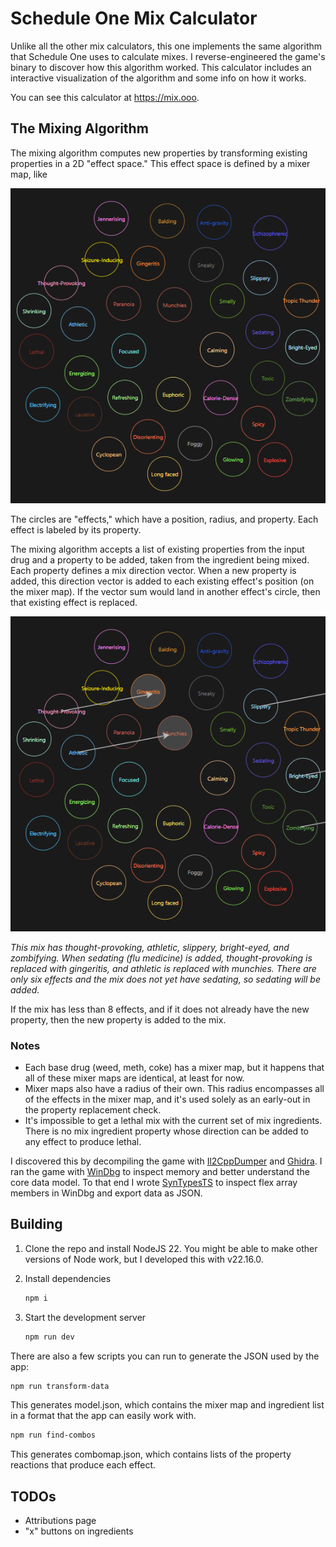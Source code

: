 # Schedule One Mix Calculator

Unlike all the other mix calculators, this one implements the same algorithm
that Schedule One uses to calculate mixes. I reverse-engineered the game's
binary to discover how this algorithm worked. This calculator includes
an interactive visualization of the algorithm and some info on how it works.

You can see this calculator at https://mix.ooo.

## The Mixing Algorithm

The mixing algorithm computes new properties by transforming existing properties
in a 2D "effect space." This effect space is defined by a mixer map, like

![Image of a mixer map, with circles for each effect](./images/mixermap.png)

The circles are "effects," which have a position, radius, and property. Each
effect is labeled by its property.

The mixing algorithm accepts a list of
existing properties from the input drug and a property to be added, taken
from the ingredient being mixed. Each property defines a mix direction vector.
When a new property is added, this direction vector is added to each existing
effect's position (on the mixer map). If the vector sum would land in another
effect's circle, then that existing effect is replaced.

![Image of a mixer map with direction vectors indicating that two effects will be replaced](./images/mixermap-diff.png)

_This mix has thought-provoking, athletic, slippery, bright-eyed, and 
zombifying. When sedating (flu medicine) is added, thought-provoking is 
replaced with gingeritis, and athletic is replaced with munchies. There are
only six effects and the mix does not yet have sedating, so sedating will be
added._

If the mix has less than 8 effects, and if it does not already have the new
property, then the new property is added to the mix.

### Notes

 - Each base drug (weed, meth, coke) has a mixer map, but it happens that all of
   these mixer maps are identical, at least for now.
 - Mixer maps also have a radius of their own. This radius encompasses all of
   the effects in the mixer map, and it's used solely as an early-out in
   the property replacement check.
 - It's impossible to get a lethal mix with the current set of mix ingredients.
   There is no mix ingredient property whose direction can be added to any
   effect to produce lethal.

I discovered this by decompiling the game with [Il2CppDumper](https://github.com/Perfare/Il2CppDumper)
and [Ghidra](https://github.com/NationalSecurityAgency/ghidra). I ran the game
with [WinDbg](https://learn.microsoft.com/en-us/windows-hardware/drivers/debugger/)
to inspect memory and better understand the core data model. To that end I
wrote [SynTypesTS](https://github.com/Dezzmeister/SynTypesTS) to inspect
flex array members in WinDbg and export data as JSON.

## Building

1. Clone the repo and install NodeJS 22. You might be able to make other
   versions of Node work, but I developed this with v22.16.0.

2. Install dependencies

   ```sh
   npm i
   ```

3. Start the development server

   ```sh
   npm run dev
   ```

There are also a few scripts you can run to generate the JSON used
by the app:

```sh
npm run transform-data
```
This generates model.json, which contains the mixer map and ingredient
list in a format that the app can easily work with.

```sh
npm run find-combos
```
This generates combomap.json, which contains lists of the property reactions
that produce each effect.

## TODOs

 - Attributions page
 - "x" buttons on ingredients